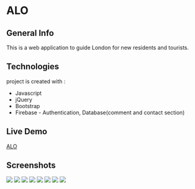 # ALO

## General Info
This is a web application to guide London for new residents and tourists.

## Technologies
project is created with : 
* Javascript
* jQuery
* Bootstrap
* Firebase - Authentication, Database(comment and contact section)

## Live Demo
<a href ="londonguide-251d4.firebaseapp.com">ALO</a>

## Screenshots
<img src = "https://user-images.githubusercontent.com/48890162/82686383-cc15f180-9c23-11ea-8131-6d765314a04f.png ">
<img src = "https://user-images.githubusercontent.com/48890162/82686389-cd471e80-9c23-11ea-801b-0af20971b011.png ">
<img src = "https://user-images.githubusercontent.com/48890162/82686395-cf10e200-9c23-11ea-9329-de31894eeee4.png ">
<img src = "https://user-images.githubusercontent.com/48890162/82686400-d0daa580-9c23-11ea-8bdb-e26a18941148.png ">
<img src = "https://user-images.githubusercontent.com/48890162/82686411-d2a46900-9c23-11ea-92b0-10c814725d6a.png ">
<img src = "https://user-images.githubusercontent.com/48890162/82686419-d3d59600-9c23-11ea-8e6f-39406bf726d3.png ">
<img src = "https://user-images.githubusercontent.com/48890162/82686426-d59f5980-9c23-11ea-95fd-3a6061997654.png ">
<img src = "https://user-images.githubusercontent.com/48890162/82686431-d7691d00-9c23-11ea-90d1-d87425afbc0c.png">
